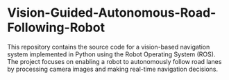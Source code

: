# Vision-Guided-Autonomous-Road-Following-Robot
This repository contains the source code for a vision-based navigation system implemented in Python using the Robot Operating System (ROS). The project focuses on enabling a robot to autonomously follow road lanes by processing camera images and making real-time navigation decisions.
